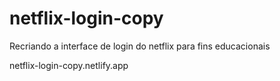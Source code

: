 # netflix-login-copy
Recriando a interface de login do netflix para fins educacionais

netflix-login-copy.netlify.app
